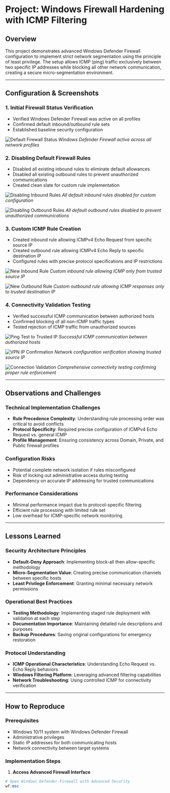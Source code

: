 # Project: Windows Firewall Hardening with ICMP Filtering

## Overview
This project demonstrates advanced Windows Defender Firewall configuration to implement strict network segmentation using the principle of least privilege. The setup allows ICMP (ping) traffic exclusively between two specific IP addresses while blocking all other network communication, creating a secure micro-segmentation environment.

---

## Configuration & Screenshots

### 1. Initial Firewall Status Verification
- Verified Windows Defender Firewall was active on all profiles
- Confirmed default inbound/outbound rule sets
- Established baseline security configuration

![Default Firewall Status](screenshots/firewall-default-status.png)
*Windows Defender Firewall active across all network profiles*

### 2. Disabling Default Firewall Rules
- Disabled all existing inbound rules to eliminate default allowances
- Disabled all existing outbound rules to prevent unauthorized communications
- Created clean slate for custom rule implementation

![Disabling Inbound Rules](screenshots/disable-inbound-rules.png)
*All default inbound rules disabled for custom configuration*

![Disabling Outbound Rules](screenshots/disable-outbound-rules.png)
*All default outbound rules disabled to prevent unauthorized communications*

### 3. Custom ICMP Rule Creation
- Created inbound rule allowing ICMPv4 Echo Request from specific source IP
- Created outbound rule allowing ICMPv4 Echo Reply to specific destination IP
- Configured rules with precise protocol specifications and IP restrictions

![New Inbound Rule](screenshots/custom-inbound-rule.png)
*Custom inbound rule allowing ICMP only from trusted source IP*

![New Outbound Rule](screenshots/custom-outbound-rule.png)
*Custom outbound rule allowing ICMP responses only to trusted destination IP*

### 4. Connectivity Validation Testing
- Verified successful ICMP communication between authorized hosts
- Confirmed blocking of all non-ICMP traffic types
- Tested rejection of ICMP traffic from unauthorized sources

![Ping Test to Trusted IP](screenshots/ping-test-trusted.png)
*Successful ICMP communication between authorized hosts*

![VPN IP Confirmation](screenshots/vpn-ip-confirmation.png)
*Network configuration verification showing trusted source IP*

![Connection Validation](screenshots/connection-validation.png)
*Comprehensive connectivity testing confirming proper rule enforcement*

---

## Observations and Challenges

### Technical Implementation Challenges
- **Rule Precedence Complexity**: Understanding rule processing order was critical to avoid conflicts
- **Protocol Specificity**: Required precise configuration of ICMPv4 Echo Request vs. general ICMP
- **Profile Management**: Ensuring consistency across Domain, Private, and Public firewall profiles

### Configuration Risks
- Potential complete network isolation if rules misconfigured
- Risk of locking out administrative access during testing
- Dependency on accurate IP addressing for trusted communications

### Performance Considerations
- Minimal performance impact due to protocol-specific filtering
- Efficient rule processing with limited rule set
- Low overhead for ICMP-specific network monitoring

---

## Lessons Learned

### Security Architecture Principles
- **Default-Deny Approach**: Implementing block-all then allow-specific methodology
- **Micro-Segmentation Value**: Creating precise communication channels between specific hosts
- **Least Privilege Enforcement**: Granting minimal necessary network permissions

### Operational Best Practices
- **Testing Methodology**: Implementing staged rule deployment with validation at each step
- **Documentation Importance**: Maintaining detailed rule descriptions and purposes
- **Backup Procedures**: Saving original configurations for emergency restoration

### Protocol Understanding
- **ICMP Operational Characteristics**: Understanding Echo Request vs. Echo Reply behaviors
- **Windows Filtering Platform**: Leveraging advanced filtering capabilities
- **Network Troubleshooting**: Using controlled ICMP for connectivity verification

---

## How to Reproduce

### Prerequisites
- Windows 10/11 system with Windows Defender Firewall
- Administrative privileges
- Static IP addresses for both communicating hosts
- Network connectivity between target systems

### Implementation Steps

1. **Access Advanced Firewall Interface**
```powershell
# Open Windows Defender Firewall with Advanced Security
wf.msc